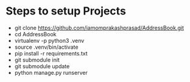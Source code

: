 # Steps to setup Projects

- git clone https://github.com/iamomprakashprasad/AddressBook.git
- cd AddressBook
- virtualenv -p python3 .venv
- source .venv/bin/activate
- pip install -r requirements.txt
- git submodule init
- git submodule update
- python manage.py runserver
